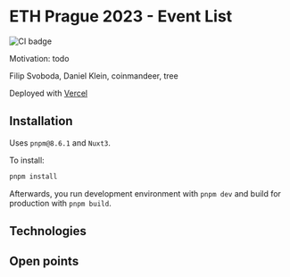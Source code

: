 # ETH Prague 2023 - Event List

![CI badge](https://github.com/fs-public/ethprague23-tokenlist/actions/workflows/ci.yml/badge.svg)

Motivation: todo

Filip Svoboda, Daniel Klein, coinmandeer, tree

Deployed with [Vercel](https://ethprague23-eventlist.vercel.app/)

## Installation

Uses `pnpm@8.6.1` and `Nuxt3`.

To install:

```bash
pnpm install
```

Afterwards, you run development environment with `pnpm dev` and build for production with `pnpm build`.

## Technologies

## Open points